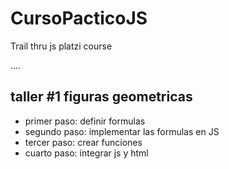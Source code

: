 # CursoPacticoJS
Trail thru js platzi course 


....
## taller #1 figuras geometricas
- primer paso: definir formulas
- segundo paso: implementar las formulas en JS
- tercer paso: crear funciones
- cuarto paso: integrar js y html
